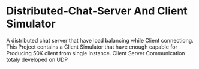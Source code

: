 # Distributed-Chat-Server And Client Simulator
A distributed chat server that have load balancing while Client connectiong.
This Project contains a Client Simulator that have enough capable for Producing 50K client from single instance.
Client Server Communication totaly developed on UDP 
